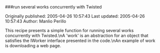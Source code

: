 ###run several works concurrently with Twisted

Originally published: 2005-04-26 10:57:43
Last updated: 2005-04-26 10:57:43
Author: Manlio Perillo

This recipe presents a simple function for running several works concurrently with Twisted.\nA 'work' is an abstraction for an object that satisfies the IWorker interface presented in the code.\nAn example of work is downloading a web page.